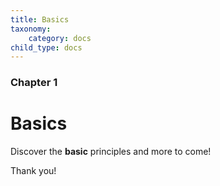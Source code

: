 ```yaml
---
title: Basics
taxonomy:
    category: docs
child_type: docs
---
```


### Chapter 1

# Basics

Discover the **basic** principles and more to come!

Thank you!

